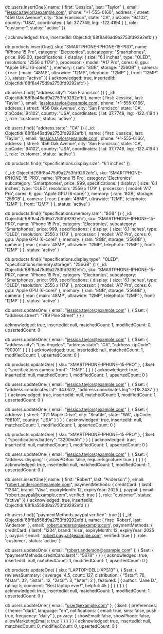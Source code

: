 db.users.insertOne({
  name: { first: "Jessica", last: "Taylor" },
  email: "jessica.taylor@example.com",
  phone: "+1-555-0166",
  address: {
    street: "456 Oak Avenue",
    city: "San Francisco",
    state: "CA",
    zipCode: "94102",
    country: "USA",
    coordinates: {
      lat: 37.7749,
      lng: -122.4194
    }
  },
  role: "customer",
  status: "active"
})

{
  acknowledged: true,
  insertedId: ObjectId('68f8a46ad9a2753fd9292efb')
}

db.products.insertOne({
  sku: "SMARTPHONE-IPHONE-15-PRO",
  name: "iPhone 15 Pro",
  category: "Electronics",
  subcategory: "Smartphones",
  price: 999.00,
  specifications: {
    display: {
      size: "6.1 inches",
      type: "OLED",
      resolution: "2556 x 1179"
    },
    processor: {
      model: "A17 Pro",
      cores: 6,
      gpu: "Apple GPU (6-core)"
    },
    memory: {
      ram: "8GB",
      storage: "256GB"
    },
    camera: {
      rear: {
        main: "48MP",
        ultrawide: "12MP",
        telephoto: "12MP"
      },
      front: "12MP"
    }
  },
  status: "active"
})
{
  acknowledged: true,
  insertedId: ObjectId('68f8a475d9a2753fd9292efc')
}



db.users.find({ "address.city": "San Francisco" })
{
  _id: ObjectId('68f8a46ad9a2753fd9292efb'),
  name: {
    first: 'Jessica',
    last: 'Taylor'
  },
  email: 'jessica.taylor@example.com',
  phone: '+1-555-0166',
  address: {
    street: '456 Oak Avenue',
    city: 'San Francisco',
    state: 'CA',
    zipCode: '94102',
    country: 'USA',
    coordinates: {
      lat: 37.7749,
      lng: -122.4194
    }
  },
  role: 'customer',
  status: 'active'
}






db.users.find({ "address.state": "CA" })
{
  _id: ObjectId('68f8a46ad9a2753fd9292efb'),
  name: {
    first: 'Jessica',
    last: 'Taylor'
  },
  email: 'jessica.taylor@example.com',
  phone: '+1-555-0166',
  address: {
    street: '456 Oak Avenue',
    city: 'San Francisco',
    state: 'CA',
    zipCode: '94102',
    country: 'USA',
    coordinates: {
      lat: 37.7749,
      lng: -122.4194
    }
  },
  role: 'customer',
  status: 'active'
}







db.products.find({ "specifications.display.size": "6.1 inches" })

{
  _id: ObjectId('68f8a475d9a2753fd9292efc'),
  sku: 'SMARTPHONE-IPHONE-15-PRO',
  name: 'iPhone 15 Pro',
  category: 'Electronics',
  subcategory: 'Smartphones',
  price: 999,
  specifications: {
    display: {
      size: '6.1 inches',
      type: 'OLED',
      resolution: '2556 x 1179'
    },
    processor: {
      model: 'A17 Pro',
      cores: 6,
      gpu: 'Apple GPU (6-core)'
    },
    memory: {
      ram: '8GB',
      storage: '256GB'
    },
    camera: {
      rear: {
        main: '48MP',
        ultrawide: '12MP',
        telephoto: '12MP'
      },
      front: '12MP'
    }
  },
  status: 'active'
}



db.products.find({ "specifications.memory.ram": "8GB" })
{
  _id: ObjectId('68f8a475d9a2753fd9292efc'),
  sku: 'SMARTPHONE-IPHONE-15-PRO',
  name: 'iPhone 15 Pro',
  category: 'Electronics',
  subcategory: 'Smartphones',
  price: 999,
  specifications: {
    display: {
      size: '6.1 inches',
      type: 'OLED',
      resolution: '2556 x 1179'
    },
    processor: {
      model: 'A17 Pro',
      cores: 6,
      gpu: 'Apple GPU (6-core)'
    },
    memory: {
      ram: '8GB',
      storage: '256GB'
    },
    camera: {
      rear: {
        main: '48MP',
        ultrawide: '12MP',
        telephoto: '12MP'
      },
      front: '12MP'
    }
  },
  status: 'active'
}


db.products.find({
  "specifications.display.type": "OLED",
  "specifications.memory.storage": "256GB"
})
{
  _id: ObjectId('68f8a475d9a2753fd9292efc'),
  sku: 'SMARTPHONE-IPHONE-15-PRO',
  name: 'iPhone 15 Pro',
  category: 'Electronics',
  subcategory: 'Smartphones',
  price: 999,
  specifications: {
    display: {
      size: '6.1 inches',
      type: 'OLED',
      resolution: '2556 x 1179'
    },
    processor: {
      model: 'A17 Pro',
      cores: 6,
      gpu: 'Apple GPU (6-core)'
    },
    memory: {
      ram: '8GB',
      storage: '256GB'
    },
    camera: {
      rear: {
        main: '48MP',
        ultrawide: '12MP',
        telephoto: '12MP'
      },
      front: '12MP'
    }
  },
  status: 'active'
}



db.users.updateOne(
  { email: "jessica.taylor@example.com" },
  { $set: { "address.street": "789 Pine Street" } }
)

  acknowledged: true,
  insertedId: null,
  matchedCount: 1,
  modifiedCount: 0,
  upsertedCount: 0



db.users.updateOne(
  { email: "jessica.taylor@example.com" },
  {
    $set: {
      "address.city": "Los Angeles",
      "address.state": "CA",
      "address.zipCode": "90001"
    }
  }
)
{
  acknowledged: true,
  insertedId: null,
  matchedCount: 1,
  modifiedCount: 1,
  upsertedCount: 0
}



db.products.updateOne(
  { sku: "SMARTPHONE-IPHONE-15-PRO" },
  { $set: { "specifications.camera.front": "15MP" } }
)
{
  acknowledged: true,
  insertedId: null,
  matchedCount: 1,
  modifiedCount: 1,
  upsertedCount: 0
}







db.users.updateOne(
  { email: "jessica.taylor@example.com" },
  {
    $set: {
      "address.coordinates.lat": 34.0522,
      "address.coordinates.lng": -118.2437
    }
  }
)
{
  acknowledged: true,
  insertedId: null,
  matchedCount: 1,
  modifiedCount: 1,
  upsertedCount: 0
}








db.users.updateOne(
  { email: "jessica.taylor@example.com" },
  {
    $set: {
      address: {
        street: "321 Maple Drive",
        city: "Seattle",
        state: "WA",
        zipCode: "98101",
        country: "USA"
      }
    }
  }
)
{
  acknowledged: true,
  insertedId: null,
  matchedCount: 1,
  modifiedCount: 1,
  upsertedCount: 0
}







db.products.updateOne(
  { sku: "SMARTPHONE-IPHONE-15-PRO" },
  { $set: { "specifications.battery": "3200mAh" } }
)
{
  acknowledged: true,
  insertedId: null,
  matchedCount: 1,
  modifiedCount: 1,
  upsertedCount: 0
}






db.users.updateOne(
  { email: "jessica.taylor@example.com" },
  {
    $set: {
      "address.shipping": {
        allowPOBox: false,
        requireSignature: true
      }
    }
  }
)
{
  acknowledged: true,
  insertedId: null,
  matchedCount: 1,
  modifiedCount: 1,
  upsertedCount: 0
}








db.users.insertOne({
  name: { first: "Robert", last: "Anderson" },
  email: "robert.anderson@example.com",
  paymentMethods: {
    creditCard: {
      last4: "1234",
      brand: "Visa",
      expiryMonth: 12,
      expiryYear: 2025
    },
    paypal: {
      email: "robert.paypal@example.com",
      verified: true
    }
  },
  role: "customer",
  status: "active"
})
{
  acknowledged: true,
  insertedId: ObjectId('68f8a558d9a2753fd9292efd')
}










db.users.find({ "paymentMethods.paypal.verified": true })
{
  _id: ObjectId('68f8a558d9a2753fd9292efd'),
  name: {
    first: 'Robert',
    last: 'Anderson'
  },
  email: 'robert.anderson@example.com',
  paymentMethods: {
    creditCard: {
      last4: '1234',
      brand: 'Visa',
      expiryMonth: 12,
      expiryYear: 2025
    },
    paypal: {
      email: 'robert.paypal@example.com',
      verified: true
    }
  },
  role: 'customer',
  status: 'active'
}









db.users.updateOne(
  { email: "robert.anderson@example.com" },
  { $set: { "paymentMethods.creditCard.last4": "5678" } }
)
{
  acknowledged: true,
  insertedId: null,
  matchedCount: 1,
  modifiedCount: 1,
  upsertedCount: 0
}





db.products.updateOne(
  { sku: "LAPTOP-DELL-XPS13" },
  {
    $set: {
      reviewsSummary: {
        average: 4.5,
        count: 127,
        distribution: {
          "5star": 78,
          "4star": 32,
          "3star": 12,
          "2star": 3,
          "1star": 2
        },
        featured: [
          {
            author: "Jane D.",
            rating: 5,
            comment: "Best laptop ever!",
            helpful: 45
          }
        ]
      }
    }
  }
)
{
  acknowledged: true,
  insertedId: null,
  matchedCount: 1,
  modifiedCount: 1,
  upsertedCount: 0
}









db.users.updateOne(
  { email: "user@example.com" },
  {
    $set: {
      preferences: {
        theme: "dark",
        language: "en",
        notifications: {
          email: true,
          sms: false,
          push: true,
          frequency: "daily"
        },
        privacy: {
          showEmail: false,
          showPhone: false,
          allowMarketingEmails: true
        }
      }
    }
  }
)
{
  acknowledged: true,
  insertedId: null,
  matchedCount: 0,
  modifiedCount: 0,
  upsertedCount: 0
}